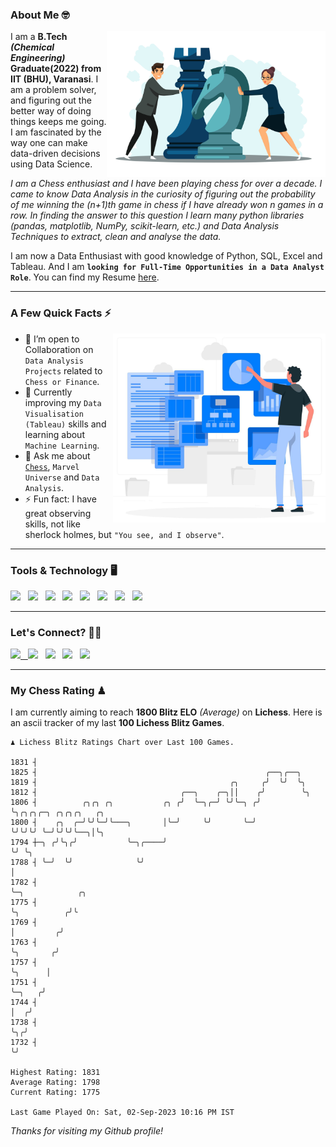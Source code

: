 ### About Me 🤓
<img align="right" alt="Coding" width="350" src="https://github.com/Laxman-Lakhan/Laxman-Lakhan/blob/master/Assets/Chess_Vector.jpg">   

I am a **B.Tech** _**(Chemical Engineering)**_ **Graduate(2022) from IIT (BHU), Varanasi**. I am a problem solver, and figuring out the better way of doing things keeps me going. I am fascinated by the way one can make data-driven decisions using Data Science. 

_I am a Chess enthusiast and I have been playing chess for over a decade. I came to know Data Analysis in the curiosity of figuring out the probability of me winning the (n+1)th game in chess if I have already won n games in a row. In finding the answer to this question I learn many python libraries (pandas, matplotlib, NumPy, scikit-learn, etc.) and Data Analysis Techniques to extract, clean and analyse the data._

I am now a Data Enthusiast with good knowledge of Python, SQL, Excel and Tableau. And I am **`looking for Full-Time Opportunities in a Data Analyst Role`**. You can find my Resume
 [here](https://drive.google.com/file/d/1UIOoogRLj5eGQFQBkuvMmTISZVdl2Ok7/view?usp=sharing).


---

### A Few Quick Facts ⚡️
<img align="right" alt="Coding" width="340" src="https://github.com/Laxman-Lakhan/Laxman-Lakhan/blob/master/Assets/Data_Vector.jpg">   

- 🤝 I’m open to Collaboration on `Data Analysis Projects` related to `Chess or Finance`.
- 📖 Currently improving my `Data Visualisation (Tableau)` skills and learning about `Machine Learning`.
- 💬 Ask me about [`Chess`](https://lichess.org/@/YourKingIsInDanger), `Marvel Universe` and `Data Analysis`.
- ⚡️ Fun fact: I have great observing skills, not like sherlock holmes, but `"You see, and I observe"`.

---
### Tools & Technology 🖥

<img src="https://img.shields.io/badge/Python-white?logo=Python&logoColor=ColorName&style=ShieldStyle" /> &nbsp;
<img src="https://img.shields.io/badge/MySQL-white?logo=MySQL&logoColor=ColorName&style=ShieldStyle" /> &nbsp;
<img src="https://img.shields.io/badge/Tableau-white?logo=Tableau&logoColor=ColorName&style=ShieldStyle" /> &nbsp;
<img src="https://img.shields.io/badge/Excel-white?logo=Microsoft+Excel&logoColor=196F3D&style=ShieldStyle" /> &nbsp;
<img src="https://img.shields.io/badge/Jupyter-white?logo=Jupyter&logoColor=ColorName&style=ShieldStyle" /> &nbsp;
<img src="https://img.shields.io/badge/pandas-white?logo=Pandas&logoColor=000080&style=ShieldStyle" /> &nbsp;
<img src="https://img.shields.io/badge/numpy-white?logo=Numpy&logoColor=85C1E9&style=ShieldStyle" /> &nbsp;
<img src="https://img.shields.io/badge/scikit learn-white?logo=Scikit+Learn&logoColor=ColorName&style=ShieldStyle" /> &nbsp;



---

### Let's Connect? 🫳🏻

<a href="mailto:laxmansingh.lakhan@gmail.com"> <img src="https://img.icons8.com/fluent/48/000000/gmail.png" width="3.5%"/> &nbsp;
[<img src="https://img.icons8.com/color/48/000000/linkedin.png" width="3.5%"/>](https://www.linkedin.com/in/laxman-lakhan/)  &nbsp;
[<img src="https://img.icons8.com/fluent/48/000000/facebook-new.png" width="3.5%"/>](https://www.facebook.com/s.laxmanlakhan/)  &nbsp;
[<img src="https://img.icons8.com/fluent/48/000000/instagram-new.png" width="3.5%"/>](https://www.instagram.com/laxman.lakhan/)  &nbsp;
[<img src="https://img.icons8.com/color/48/000000/twitter.png" width="3.5%"/>](https://twitter.com/laxman__lakhan)  &nbsp;

 ---
  
### My Chess Rating ♟
  
I am currently aiming to reach **1800 Blitz ELO** *(Average)* on **Lichess**. Here is an ascii tracker of my last **100 Lichess Blitz Games**.

  ```
  ♟︎ 𝙻𝚒𝚌𝚑𝚎𝚜𝚜 𝙱𝚕𝚒𝚝𝚣 𝚁𝚊𝚝𝚒𝚗𝚐𝚜 𝙲𝚑𝚊𝚛𝚝 𝚘𝚟𝚎𝚛 𝙻𝚊𝚜𝚝 𝟷00 𝙶𝚊𝚖𝚎𝚜.
  
1831 ┤
1825 ┤                                                   ╭──╮╭──╮
1819 ┤                                           ╭╮     ╭╯  ╰╯  ╰╮
1812 ┤                                ╭──╮    ╭─╮││    ╭╯        ╰╮
1806 ┤          ╭╮╭╮ ╭╮           ╭╮ ╭╯  ╰─╮╭─╯ ╰╯╰─╮ ╭╯          ╰╮╭╮╭╮╭─╮ ╭╮╭╮╭╮   ╭╮
1800 ┤    ╭╮  ╭─╯╰╯╰─╯╰───╮       │╰─╯     ╰╯       ╰─╯            ╰╯╰╯╰╯ ╰─╯╰╯╰╯╰──╮│╰╮
1794 ┼─╮ ╭╯╰╮╭╯           ╰─╮╭────╯                                                 ╰╯ ╰╮
1788 ┤ ╰─╯  ╰╯              ╰╯                                                          │
1782 ┤                                                                                  ╰─╮            ╭╮
1775 ┤                                                                                    ╰╮          ╭╯╰
1769 ┤                                                                                     │         ╭╯
1763 ┤                                                                                     ╰╮       ╭╯
1757 ┤                                                                                      ╰╮      │
1751 ┤                                                                                       ╰─╮   ╭╯
1744 ┤                                                                                         │  ╭╯
1738 ┤                                                                                         ╰╮╭╯
1732 ┤                                                                                          ╰╯ 

Highest Rating: 1831
Average Rating: 1798
Current Rating: 1775 

Last Game Played On: Sat, 02-Sep-2023 10:16 PM IST
  ```
  
  
*Thanks for visiting my Github profile!*
